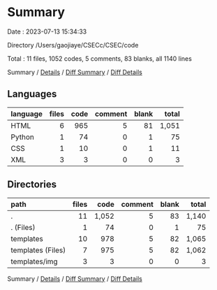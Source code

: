 # Summary

Date : 2023-07-13 15:34:33

Directory /Users/gaojiaye/CSECc/CSEC/code

Total : 11 files,  1052 codes, 5 comments, 83 blanks, all 1140 lines

Summary / [Details](details.md) / [Diff Summary](diff.md) / [Diff Details](diff-details.md)

## Languages
| language | files | code | comment | blank | total |
| :--- | ---: | ---: | ---: | ---: | ---: |
| HTML | 6 | 965 | 5 | 81 | 1,051 |
| Python | 1 | 74 | 0 | 1 | 75 |
| CSS | 1 | 10 | 0 | 1 | 11 |
| XML | 3 | 3 | 0 | 0 | 3 |

## Directories
| path | files | code | comment | blank | total |
| :--- | ---: | ---: | ---: | ---: | ---: |
| . | 11 | 1,052 | 5 | 83 | 1,140 |
| . (Files) | 1 | 74 | 0 | 1 | 75 |
| templates | 10 | 978 | 5 | 82 | 1,065 |
| templates (Files) | 7 | 975 | 5 | 82 | 1,062 |
| templates/img | 3 | 3 | 0 | 0 | 3 |

Summary / [Details](details.md) / [Diff Summary](diff.md) / [Diff Details](diff-details.md)